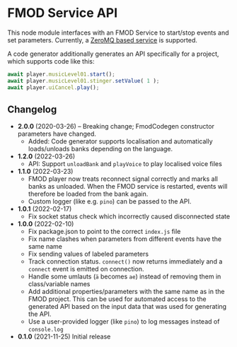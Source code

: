 # FMOD Service API

This node module interfaces with an FMOD Service to start/stop events and set parameters. Currently,
a [ZeroMQ based service][service] is supported.

A code generator additionally generates an API specifically for a project, which supports code like this:

```ts
await player.musicLevel01.start();
await player.musicLevel01.stinger.setValue( 1 );
await player.uiCancel.play();
```

[service]: https://github.com/Granjow/fmod-service

## Changelog

* **2.0.0** (2020-03-26) – Breaking change; FmodCodegen constructor parameters have changed.
  * Added: Code generator supports localisation and automatically loads/unloads banks depending on the language.
* **1.2.0** (2022-03-26)
  * API: Support `unloadBank` and `playVoice` to play localised voice files
* **1.1.0** (2022-03-23)
  * FMOD player now treats reconnect signal correctly and marks all banks as unloaded.
    When the FMOD service is restarted, events will therefore be loaded from the bank again.
  * Custom logger (like e.g. `pino`) can be passed to the API.
* **1.0.1** (2022-02-17)
  * Fix socket status check which incorrectly caused disconnected state
* **1.0.0** (2022-02-10)
  * Fix package.json to point to the correct `index.js` file
  * Fix name clashes when parameters from different events have the same name
  * Fix sending values of labeled parameters
  * Track connection status. `connect()` now returns immediately and a `connect` event is emitted on connection.
  * Handle some umlauts (`ä` becomes `ae`) instead of removing them in class/variable names
  * Add additional properties/parameters with the same name as in the FMOD project.
    This can be used for automated access to the generated API based on the input data that was used
    for generating the API.
  * Use a user-provided logger (like `pino`) to log messages instead of `console.log`
* **0.1.0** (2021-11-25) Initial release
